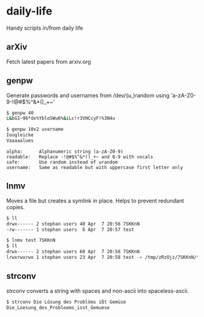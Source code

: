# daily-life
Handy scripts in/from daily life

## arXiv
Fetch latest papers from arxiv.org

## genpw
Generate passwords and usernames from /dev/{u,}random using 'a-zA-Z0-9-!@#$%^&*()_+~'

```bash
$ genpw 40
L&bGI~96*dx%YbloSWu6%&iLc!r3VHCcyF!%3N4u

$ genpw 10x2 username
Iougleicke
Vaaaaalues
```
```
alpha:		Alphanumeric string (a-zA-Z0-9)
readable:	Replace -!@#$%^&*()_+~ and 0-9 with vocals
safe:		Use random instead of urandom
username:	Same as readable but with uppercase first letter only
```

## lnmv
Moves a file but creates a symlink in place. Helps to prevent redundant copies.

```bash
$ ll
drwx------ 2 stephan users 40 Apr  7 20:56 7SKKnN
-rw------- 1 stephan users  6 Apr  7 20:57 test

$ lnmv test 7SKKnN
$ ll
drwx------ 2 stephan users 60 Apr  7 20:58 7SKKnN
lrwxrwxrwx 1 stephan users 23 Apr  7 20:58 test -> /tmp/zRzOjz/7SKKnN/test
```

## strconv
strconv converts a string with spaces and non-ascii into spaceless-ascii.

```bash
$ strconv Die Lösung des Problöms ißt Gemüse
Die_Loesung_des_Probloems_isst_Gemuese
```

